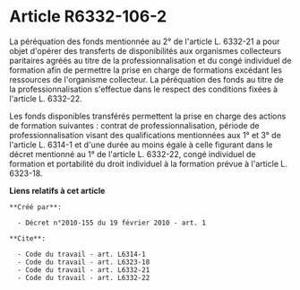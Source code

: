 # Article R6332-106-2

La péréquation des fonds mentionnée au 2° de l'article L. 6332-21 a pour objet d'opérer des transferts de disponibilités aux
organismes collecteurs paritaires agréés au titre de la professionnalisation et du congé individuel de formation afin de
permettre la prise en charge de formations excédant les ressources de l'organisme collecteur. La péréquation des fonds au
titre de la professionnalisation s'effectue dans le respect des conditions fixées à l'article L. 6332-22. 

Les fonds disponibles transférés permettent la prise en charge des actions de formation suivantes : contrat de
professionnalisation, période de professionnalisation visant des qualifications mentionnées aux 1° et 3° de l'article L.
6314-1 et d'une durée au moins égale à celle figurant dans le décret mentionné au 1° de l'article L. 6332-22, congé
individuel de formation et portabilité du droit individuel à la formation prévue à l'article L. 6323-18.

**Liens relatifs à cet article**

	**Créé par**:

	  - Décret n°2010-155 du 19 février 2010 - art. 1

	**Cite**:

	  - Code du travail - art. L6314-1
	  - Code du travail - art. L6323-18
	  - Code du travail - art. L6332-21
	  - Code du travail - art. L6332-22
